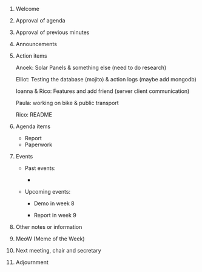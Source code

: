 1. Welcome


2. Approval of agenda


3. Approval of previous minutes


4. Announcements


5. Action items

    Anoek: Solar Panels & something else (need to do research)
   
    Elliot: Testing the database (mojito) & action logs (maybe add mongodb)
   
    Ioanna & Rico: Features and add friend (server client communication)
   
    Paula: working on bike & public transport
   
    Rico: README
    

6. Agenda items
    - Report
    - Paperwork
    
7. Events

    - Past events:

	    *
   
    - Upcoming events:

    	* Demo in week 8

    	* Report in week 9

8. Other notes or information


9. MeoW (Meme of the Week)


10. Next meeting, chair and secretary


11. Adjournment